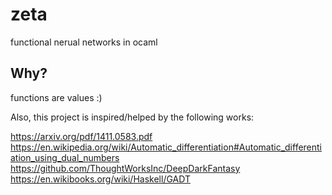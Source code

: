 # zeta
functional nerual networks in ocaml

## Why?
functions are values :)

Also, this project is inspired/helped by the following works:

https://arxiv.org/pdf/1411.0583.pdf
https://en.wikipedia.org/wiki/Automatic_differentiation#Automatic_differentiation_using_dual_numbers
https://github.com/ThoughtWorksInc/DeepDarkFantasy
https://en.wikibooks.org/wiki/Haskell/GADT
